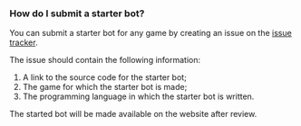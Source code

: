 ### How do I submit a starter bot?

You can submit a starter bot for any game by creating an issue on the 
[issue tracker](https://github.com/riddlesio/issues/issues).

The issue should contain the following information:

  1. A link to the source code for the starter bot;
  2. The game for which the starter bot is made;
  3. The programming language in which the starter bot is written.

The started bot will be made available on the website after review.
